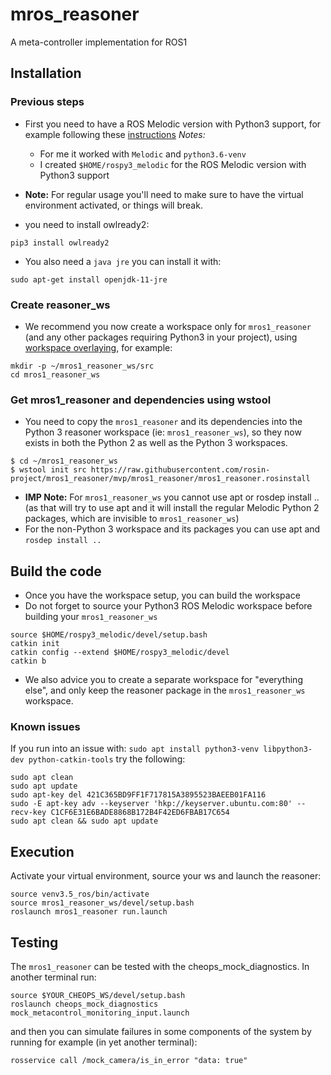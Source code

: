 # mros_reasoner
A meta-controller implementation for ROS1

## Installation

### Previous steps

- First you need to have a ROS Melodic version with Python3 support, for example following these [instructions](https://answers.ros.org/question/237613/how-to-define-ros-kinetic-to-use-python3-instead-of-python27/?answer=331009#post-id-331009)
_Notes:_
  - For me it worked with `Melodic` and `python3.6-venv`
  - I created `$HOME/rospy3_melodic` for the ROS Melodic version with Python3 support

- **Note:** For regular usage you'll need to make sure to have the virtual environment activated, or things will break.

- you need to install owlready2:
```
pip3 install owlready2
```
- You also need a `java jre` you can install it with:
```
sudo apt-get install openjdk-11-jre
```
### Create reasoner_ws

- We recommend you now create a workspace only for `mros1_reasoner` (and any other packages requiring Python3 in your project), using [workspace overlaying](http://wiki.ros.org/catkin/Tutorials/workspace_overlaying), for example:
```
mkdir -p ~/mros1_reasoner_ws/src
cd mros1_reasoner_ws
```

### Get mros1_reasoner and dependencies using wstool

- You need to copy the `mros1_reasoner` and its dependencies into the Python 3 reasoner workspace (ie: `mros1_reasoner_ws`), so they now exists in both the Python 2 as well as the Python 3 workspaces.

```
$ cd ~/mros1_reasoner_ws
$ wstool init src https://raw.githubusercontent.com/rosin-project/mros1_reasoner/mvp/mros1_reasoner/mros1_reasoner.rosinstall
```

- **IMP Note:** For `mros1_reasoner_ws` you cannot use apt or rosdep install .. (as that will try to use apt and it will install the regular Melodic Python 2 packages, which are invisible to `mros1_reasoner_ws`)
- For the non-Python 3 workspace and its packages you can use apt and `rosdep install ..`

## Build the code

- Once you have the workspace setup, you can build the workspace
- Do not forget to source your Python3 ROS Melodic workspace before building your `mros1_reasoner_ws`
```
source $HOME/rospy3_melodic/devel/setup.bash
catkin init
catkin config --extend $HOME/rospy3_melodic/devel
catkin b
```
- We also advice you to create a separate workspace for "everything else", and only keep the reasoner package in the `mros1_reasoner_ws` workspace.


### Known issues
If you run into an issue with:
`sudo apt install python3-venv libpython3-dev python-catkin-tools`
try the following:
```
sudo apt clean
sudo apt update
sudo apt-key del 421C365BD9FF1F717815A3895523BAEEB01FA116
sudo -E apt-key adv --keyserver 'hkp://keyserver.ubuntu.com:80' --recv-key C1CF6E31E6BADE8868B172B4F42ED6FBAB17C654
sudo apt clean && sudo apt update
```

## Execution
Activate your virtual environment, source your ws and launch the reasoner:
```
source venv3.5_ros/bin/activate
source mros1_reasoner_ws/devel/setup.bash
roslaunch mros1_reasoner run.launch
```

## Testing
The `mros1_reasoner` can be tested with the cheops_mock_diagnostics. In another terminal run:
```
source $YOUR_CHEOPS_WS/devel/setup.bash
roslaunch cheops_mock_diagnostics mock_metacontrol_monitoring_input.launch
```

and then you can simulate failures in some components of the system by running for example (in yet another terminal):
```
rosservice call /mock_camera/is_in_error "data: true"
```
